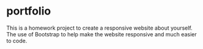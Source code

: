 # portfolio

This is a homework project to create a responsive website about yourself.
The use of Bootstrap to help make the website responsive and much easier to code.

